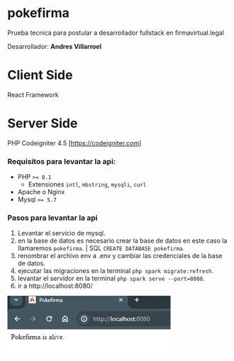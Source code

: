 # pokefirma
Prueba tecnica para postular a desarrollador fullstack en firmavirtual.legal

<section>
Desarrollador: <b>Andres Villarroel</b>

</section>

# Client Side
React Framework

# Server Side
PHP Codeigniter 4.5 [https://codeigniter.com] 

### Requisitos para levantar la api:
- PHP `>= 8.1`
  - Extensiones `intl`, `mbstring`, `mysqli`, `curl`
- Apache o Nginx
- Mysql `>= 5.7`

### Pasos para levantar la api
1) Levantar el servicio de mysql.
2) en la base de datos es necesario crear la base de datos en este caso la llamaremos `pokefirma`. | SQL `CREATE DATABASE pokefirma`.
3) renombrar el archivo env a .env y cambiar las credenciales de la base de datos.
4) ejecutar las migraciones en la terminal `php spark migrate:refresh`.
5) levantar el servidor en la terminal `php spark serve --port=8080`.
6) ir a http://localhost:8080/

<img src="Server/public/main.png">
